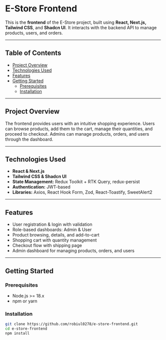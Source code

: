 # E-Store Frontend

This is the **frontend** of the E-Store project, built using **React, Next.js, Tailwind CSS**, and **Shadcn UI**. It interacts with the backend API to manage products, users, and orders.

---

## Table of Contents

- [Project Overview](#project-overview)
- [Technologies Used](#technologies-used)
- [Features](#features)
- [Getting Started](#getting-started)
  - [Prerequisites](#prerequisites)
  - [Installation](#installation)

---

## Project Overview

The frontend provides users with an intuitive shopping experience. Users can browse products, add them to the cart, manage their quantities, and proceed to checkout. Admins can manage products, orders, and users through the dashboard.

---

## Technologies Used

- **React & Next.js**  
- **Tailwind CSS & Shadcn UI**  
- **State Management:** Redux Toolkit + RTK Query, redux-persist  
- **Authentication:** JWT-based  
- **Libraries:** Axios, React Hook Form, Zod, React-Toastify, SweetAlert2  

---

## Features

- User registration & login with validation  
- Role-based dashboards: Admin & User  
- Product browsing, details, and add-to-cart  
- Shopping cart with quantity management  
- Checkout flow with shipping page  
- Admin dashboard for managing products, orders, and users  

---

## Getting Started

### Prerequisites

- Node.js >= 18.x  
- npm or yarn  

### Installation

```bash
git clone https://github.com/robiul0278/e-store-frontend.git
cd e-store-frontend
npm install
